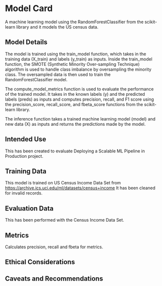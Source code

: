 # Model Card


A machine learning model using the RandomForestClassifier from the scikit-learn library and it models the US census data.


## Model Details
 The model is trained using the train_model function, which takes in the training data (X_train) and labels (y_train) as inputs. Inside the train_model function, the SMOTE (Synthetic Minority Over-sampling Technique) algorithm is used to handle class imbalance by oversampling the minority class. The oversampled data is then used to train the RandomForestClassifier model.

The compute_model_metrics function is used to evaluate the performance of the trained model. It takes in the known labels (y) and the predicted labels (preds) as inputs and computes precision, recall, and F1 score using the precision_score, recall_score, and fbeta_score functions from the scikit-learn library.

The inference function takes a trained machine learning model (model) and new data (X) as inputs and returns the predictions made by the model.

## Intended Use
This has been created to evaluate Deploying a Scalable ML Pipeline in Production project.

## Training Data

This model is trained on US Census Income Data Set from https://archive.ics.uci.edu/ml/datasets/census+income
It has been cleaned for invalid records.

## Evaluation Data
This has been performed with the Census Income Data Set.

## Metrics
Calculates precision, recall and fbeta for metrics.

## Ethical Considerations

## Caveats and Recommendations

